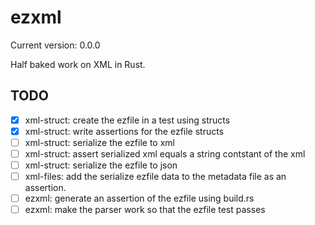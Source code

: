# ezxml

Current version: 0.0.0

Half baked work on XML in Rust.

## TODO 

 * [x] xml-struct: create the ezfile in a test using structs
 * [x] xml-struct: write assertions for the ezfile structs
 * [ ] xml-struct: serialize the ezfile to xml
 * [ ] xml-struct: assert serialized xml equals a string contstant of the xml
 * [ ] xml-struct: serialize the ezfile to json
 * [ ] xml-files: add the serialize ezfile data to the metadata file as an assertion.
 * [ ] ezxml: generate an assertion of the ezfile using build.rs
 * [ ] ezxml: make the parser work so that the ezfile test passes